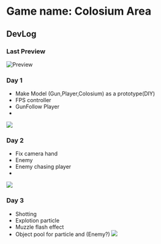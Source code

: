 # Game name: Colosium Area
## DevLog
### Last Preview
![Preview](day4.gif)
### Day 1
- Make Model (Gun,Player,Colosium) as a prototype(DIY)
- FPS controller
- GunFollow Player
- 
![](https://i.ibb.co/kDMKN91/untitled.jpg)

### Day 2
- Fix camera hand
- Enemy
- Enemy chasing player
- 
![](https://i.ibb.co/n60Wcg7/untitled.png)

### Day 3
- Shotting
- Explotion particle
- Muzzle flash effect
- Object pool for particle and (Enemy?)
![](https://i.ibb.co/dgQTFJX/untitled.jpg)



